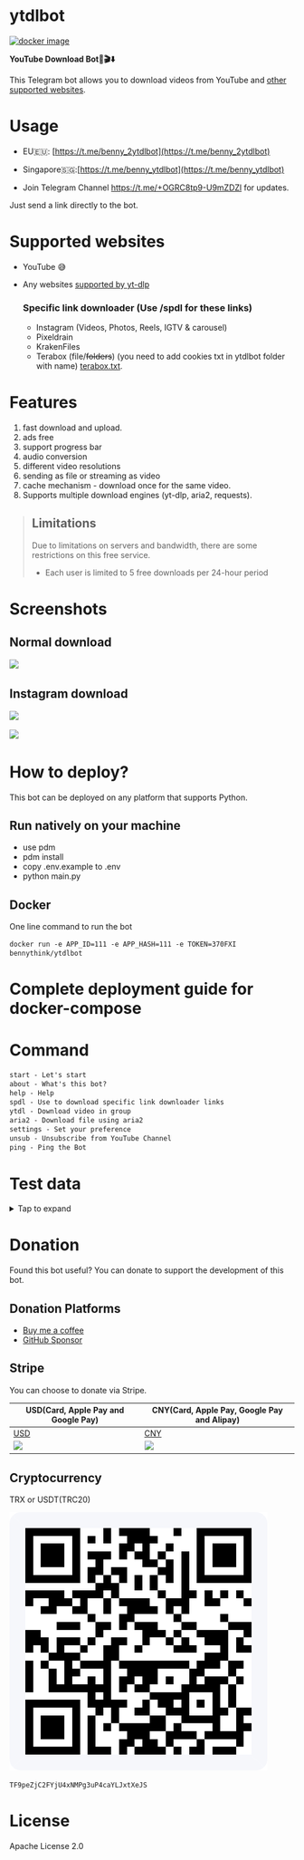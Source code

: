 # ytdlbot

[![docker image](https://github.com/tgbot-collection/ytdlbot/actions/workflows/builder.yaml/badge.svg)](https://github.com/tgbot-collection/ytdlbot/actions/workflows/builder.yaml)

**YouTube Download Bot🚀🎬⬇️**

This Telegram bot allows you to download videos from YouTube and [other supported websites](#supported-websites).

# Usage

* EU🇪🇺: [https://t.me/benny_2ytdlbot](https://t.me/benny_2ytdlbot)
* Singapore🇸🇬:[https://t.me/benny_ytdlbot](https://t.me/benny_ytdlbot)

* Join Telegram Channel https://t.me/+OGRC8tp9-U9mZDZl for updates.

Just send a link directly to the bot.

# Supported websites

* YouTube 😅
* Any websites [supported by yt-dlp](https://github.com/yt-dlp/yt-dlp/blob/master/supportedsites.md)

  ### Specific link downloader (Use /spdl for these links)
    * Instagram (Videos, Photos, Reels, IGTV & carousel)
    * Pixeldrain
    * KrakenFiles
    * Terabox (file/~~folders~~) (you need to add cookies txt in ytdlbot folder with name) 
    [terabox.txt](https://github.com/ytdl-org/youtube-dl#how-do-i-pass-cookies-to-youtube-dl).

# Features
1. fast download and upload.
2. ads free
3. support progress bar
4. audio conversion
5. different video resolutions
6. sending as file or streaming as video
7. cache mechanism - download once for the same video.
8. Supports multiple download engines (yt-dlp, aria2, requests).

 
> ## Limitations
> Due to limitations on servers and bandwidth, there are some restrictions on this free service.
> * Each user is limited to 5 free downloads per 24-hour period
 
  
# Screenshots

## Normal download

![](assets/1.jpeg)

## Instagram download

![](assets/instagram.png)

![](assets/2.jpeg)

# How to deploy?

This bot can be deployed on any platform that supports Python.

## Run natively on your machine
* use pdm
* pdm install
* copy .env.example to .env
* python main.py
 
 
## Docker

One line command to run the bot

```shell
docker run -e APP_ID=111 -e APP_HASH=111 -e TOKEN=370FXI bennythink/ytdlbot
```

# Complete deployment guide for docker-compose

 
# Command

```
start - Let's start
about - What's this bot?
help - Help
spdl - Use to download specific link downloader links
ytdl - Download video in group
aria2 - Download file using aria2
settings - Set your preference
unsub - Unsubscribe from YouTube Channel
ping - Ping the Bot
```

# Test data
<details><summary>Tap to expand</summary>

## Test video

https://www.youtube.com/watch?v=BaW_jenozKc

## Test Playlist

https://www.youtube.com/playlist?list=PL1Hdq7xjQCJxQnGc05gS4wzHWccvEJy0w

## Test twitter

https://twitter.com/nitori_sayaka/status/1526199729864200192
https://twitter.com/BennyThinks/status/1475836588542341124

## Test instagram

* single image: https://www.instagram.com/p/CXpxSyOrWCA/
* single video: https://www.instagram.com/p/Cah_7gnDVUW/
* reels: https://www.instagram.com/p/C0ozGsjtY0W/
* image carousel: https://www.instagram.com/p/C0ozPQ5o536/
* video and image carousel: https://www.instagram.com/p/C0ozhsVo-m8/

## Test Pixeldrain

https://pixeldrain.com/u/765ijw9i

## Test KrakenFiles

https://krakenfiles.com/view/oqmSTF0T5t/file.html

## Test TeraBox

https://terabox.com/s/1mpgNshrZVl6KuH717Hs23Q

</details>

# Donation

Found this bot useful? You can donate to support the development of this bot.

## Donation Platforms

* [Buy me a coffee](https://www.buymeacoffee.com/bennythink)
* [GitHub Sponsor](https://github.com/sponsors/BennyThink)

## Stripe

You can choose to donate via Stripe.

| USD(Card, Apple Pay and Google Pay)              | CNY(Card, Apple Pay, Google Pay and Alipay)      |
|--------------------------------------------------|--------------------------------------------------|
| [USD](https://buy.stripe.com/cN203sdZB98RevC3cd) | [CNY](https://buy.stripe.com/dR67vU4p13Ox73a6oq) |
| ![](assets/USD.png)                              | ![](assets/CNY.png)                              |

## Cryptocurrency

TRX or USDT(TRC20)

![](assets/tron.png)

```
TF9peZjC2FYjU4xNMPg3uP4caYLJxtXeJS
```

# License

Apache License 2.0
